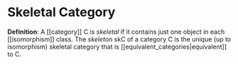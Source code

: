 # Skeletal Category
**Definition**: A [[category]] $\mathsf{C}$ is *skeletal* if it contains just one object in each [[isomorphism]] class. The *skeleton* $\mathsf{skC}$ of a category $\mathsf{C}$ is the unique (up to isomorphism) skeletal category that is [[equivalent_categories|equivalent]] to $\mathsf{C}$.
